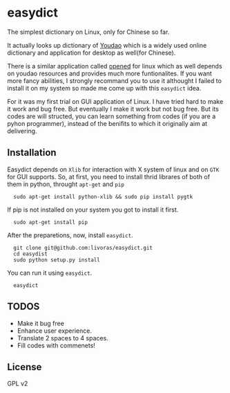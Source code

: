 easydict
========

The simplest dictionary on Linux, only for Chinese so far. 

It actually looks up dictionary of [Youdao](http://www.youdao.com/) which is a widely used online dictionary and application for desktop as well(for Chinese). 

There is a similar application called [opened](https://github.com/justzx2011/openyoudao/) for linux which as well depends on youdao resources and provides much more funtionalites. If you want more fancy abilities, I strongly recommand you to use it althought I failed to install it on my system so made me come up with this `easydict` idea.

For it was my first trial on GUI application of Linux. I have tried hard to make it work and bug free. But eventually I make it work but not bug free. But its codes are will structed, you can learn something from codes (if you are a pyhon programmer), instead of the benifits to which it originally aim at delivering.

## Installation

Easydict depends on `Xlib` for interaction with X system of linux and on `GTK` for GUI supports. So, at first, you need to install thrid librares of both of them in python, throught `apt-get` and `pip`

```
  sudo apt-get install python-xlib && sudo pip install pygtk
```

If pip is not installed on your system you got to install it first.

```
  sudo apt-get install pip
```

After the preparetions, now, install `easydict`.

```
  git clone git@github.com:livoras/easydict.git
  cd easydist
  sudo python setup.py install
```

You can run it using `easydict`.

```
  easydict
```

## TODOS

* Make it bug free
* Enhance user experience.
* Translate 2 spaces to 4 spaces.
* Fill codes with commenets!

## License
GPL v2
